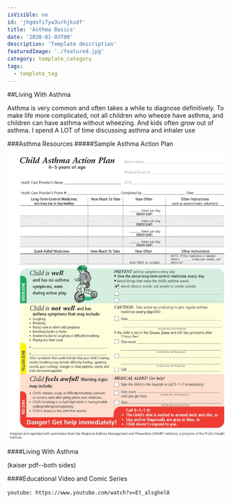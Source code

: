 ```yaml
---
isVisible: no
id: 'jhgdsfi7yw3urhjksdf'
title: 'Asthma Basics'
date: '2020-01-03T00'
description: 'Template description'
featuredImage: './featured.jpg'
category: template_category
tags:
  - template_tag
---
```


##Living With Asthma

Asthma is very common and often takes a while to diagnose definitively. To make life more complicated, not all children who wheeze have asthma, and children can have asthma without wheezing. And kids often grow out of asthma. I spend A LOT of time discussing asthma and inhaler use

###Asthma Resources
#####Sample Asthma Action Plan

![child asthma action plan](./section3_component2f3-10b.jpg)

####Living With Asthma 

(kaiser pdf--both sides)

####Educational Video and Comic Series 

`youtube: https://www.youtube.com/watch?v=Et_alsghel8`
